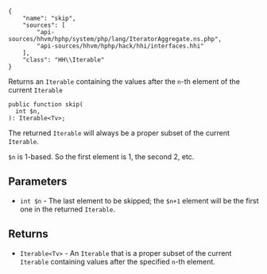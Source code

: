 ``` yamlmeta
{
    "name": "skip",
    "sources": [
        "api-sources/hhvm/hphp/system/php/lang/IteratorAggregate.ns.php",
        "api-sources/hhvm/hphp/hack/hhi/interfaces.hhi"
    ],
    "class": "HH\\Iterable"
}
```




Returns an ` Iterable ` containing the values after the `` n ``-th element of the
current ``` Iterable ```




``` Hack
public function skip(
  int $n,
): Iterable<Tv>;
```




The returned ` Iterable ` will always be a proper subset of the current
`` Iterable ``.




` $n ` is 1-based. So the first element is 1, the second 2, etc.




## Parameters




+ ` int $n ` - The last element to be skipped; the `` $n+1 `` element will be
  the first one in the returned ``` Iterable ```.




## Returns




* ` Iterable<Tv> ` - An `` Iterable `` that is a proper subset of the current ``` Iterable ```
  containing values after the specified ```` n ````-th element.
<!-- HHAPIDOC -->
